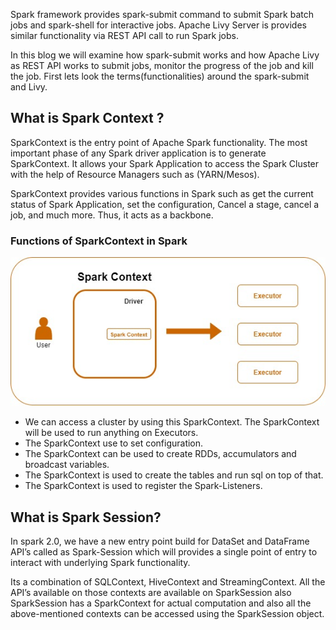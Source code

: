 Spark framework provides spark-submit command to submit Spark batch jobs and spark-shell for interactive jobs.  Apache Livy Server is provides similar functionality via REST API call to run Spark jobs.

In this blog we will examine how spark-submit works and how Apache Livy as REST API works to submit jobs, monitor the progress of the job and kill the job. First lets look the terms(functionalities) around the spark-submit and Livy.

## What is Spark Context ?
SparkContext is the entry point of Apache Spark functionality. The most important phase of any Spark driver application is to generate SparkContext. It allows your Spark Application to access the Spark Cluster with the help of Resource Managers such as (YARN/Mesos).

SparkContext provides various functions in Spark such as get the current status of Spark Application, set the configuration, Cancel a stage, cancel a job, and much more. Thus, it acts as a backbone.
### Functions of SparkContext in Spark

![Spark](https://github.com/gurditsingh/blog/blob/gh-pages/_screenshots/sep5_sparkcontext.jpg?raw=true)

 - We can access a cluster by using this SparkContext. The SparkContext will be used to run anything on Executors.
 - The SparkContext use to set configuration.
 - The SparkContext can be used to create RDDs, accumulators and broadcast variables.
 - The SparkContext is used to create the tables and run sql on top of that.
 - The SparkContext is used to register the Spark-Listeners.

## What is Spark Session?
In spark 2.0, we have a new entry point build for DataSet and DataFrame API’s called as Spark-Session which will provides a single point of entry to interact with underlying Spark functionality.

Its a combination of SQLContext, HiveContext and StreamingContext. All the API’s available on those contexts are available on SparkSession also SparkSession has a SparkContext for actual computation and also all the above-mentioned contexts can be accessed using the SparkSession object.


<!--stackedit_data:
eyJoaXN0b3J5IjpbLTE4NjkzNDgyNTIsLTI4MDEwMDA1NiwtMT
I0MzUzMDg1NiwtMjY3OTM1ODMxLDExMTEzNDM4NzgsMTQ0MjA1
MTE3NywtNjM4MTQ2NDMsLTc2NDE4NjY2MywyNjk1MzUzMzYsLT
gwMDM2Nzg3LDE1NDAyNzY1NDksMTY3Mzg4NTA3NywtMzY2NTA5
NTE4LC0xNTE3MTA1MTY2LC01Njc4MTA3NDYsMTMzMDExMTc1LC
0xNjU4MTc4ODM4LDE4NTEyMjg4NDMsMTE4NTYxNDk1OSwtOTU2
MjI0MDE2XX0=
-->
